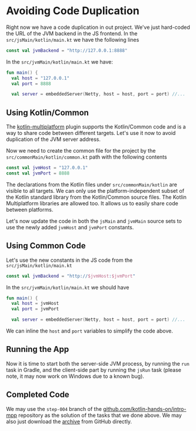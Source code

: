 # Avoiding Code Duplication

Right now we have a code duplication in out project. We've just hard-coded
the URL of the JVM backend in the JS frontend. In the `src/jsMain/kotlin/main.kt`
we have the following lines

```kotlin
const val jvmBackend = "http://127.0.0.1:8888"
```

In the `src/jvmMain/kotlin/main.kt` we have:

```kotlin
fun main() {
  val host = "127.0.0.1"
  val port = 8888

  val server = embeddedServer(Netty, host = host, port = port) //...
```

## Using Kotlin/Common

The [kotlin-multiplatform](https://kotlinlang.org/docs/reference/building-mpp-with-gradle.html) plugin
supports the Kotlin/Common code and is a way to share code
between different targets. Let's use it now to avoid duplication
of the JVM server address. 

Now we need to create the common file for the project by the
`src/commonMain/kotlin/common.kt` path with the following contents

```kotlin
const val jvmHost = "127.0.0.1"
const val jvmPort = 8888
``` 

The declarations from the Kotlin files under
`src/commonMain/kotlin` are visible to all targets. We can only
use the platform-independent subset of the Kotlin standard library
from the Kotlin/Common source files. The Kotlin Multiplatform libraries are allowed too.
It allows us to easily share code between platforms.

Let's now update the code in both the `jsMain` and `jvmMain` source
sets to use the newly added `jvmHost` and `jvmPort` constants.

## Using Common Code

Let's use the new constants in the JS code from the `src/jsMain/kotlin/main.kt`

```kotlin
const val jvmBackend = "http://$jvmHost:$jvmPort"
```

In the `src/jvmMain/kotlin/main.kt` we should have

```kotlin
fun main() {
  val host = jvmHost
  val port = jvmPort

  val server = embeddedServer(Netty, host = host, port = port) //...
```

We can inline the `host` and `port` variables to simplify the code above.

## Running the App

Now it is time to start both the server-side JVM process,
by running the `run` task in Gradle, and the client-side
part by running the `jsRun` task (please note, it may
now work on Windows due to a known bug).

## Completed Code

We may use the `step-004` branch of the
[github.com/kotlin-hands-on/intro-mpp](https://github.com/kotlin-hands-on/intro-mpp)
repository as the solution of the tasks that we done above. 
We may also just download the
[archive](https://github.com/kotlin-hands-on/intro-mpp/archive/step-004.zip)
from GitHub directly.
  